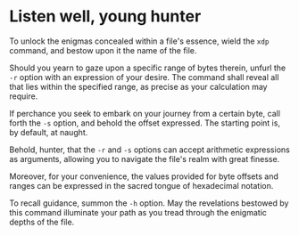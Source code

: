 # Listen well, young hunter

To unlock the enigmas concealed within a file's essence,
wield the `xdp` command, and bestow upon it the name of the file.

Should you yearn to gaze upon a specific range of bytes therein,
unfurl the `-r` option with an expression of your desire.
The command shall reveal all that lies within the specified range,
as precise as your calculation may require.

If perchance you seek to embark on your journey from a certain byte,
call forth the `-s` option, and behold the offset expressed.
The starting point is, by default, at naught.

Behold, hunter, that the `-r` and `-s` options can accept arithmetic
expressions as arguments, allowing you to navigate the file's realm
with great finesse.

Moreover, for your convenience,
the values provided for byte offsets and ranges can be expressed in
the sacred tongue of hexadecimal notation.

To recall guidance, summon the `-h` option.
May the revelations bestowed by this command illuminate your path
as you tread through the enigmatic depths of the file.
